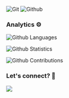   
![Git](https://img.shields.io/badge/-Git-05122A?style=flat&color=gray)&nbsp;![Github](https://img.shields.io/badge/-Github-05122A?style=flat&color=gray)&nbsp;  



### Analytics ⚙️

![Github Languages](https://github-readme-stats.vercel.app/api/top-langs/?username=queziabalonecker&layout=compact&count_private=true)

![Github Statistics](https://github-readme-stats.vercel.app/api/?username=queziabalonecker&count_private=true&show_icons=true)

![Github Contributions](https://github-readme-streak-stats.herokuapp.com/?user=queziabalonecker&hide_border=true)

### Let's connect? 🤝

<p align="left">

<a href="https://www.linkedin.com/in/quézia-balonecker-8133a3191/"><img src="https://img.shields.io/badge/-LinkedIn-0077B5?style=flat&logo=Linkedin&logoColor=white"/></a>

</p>
